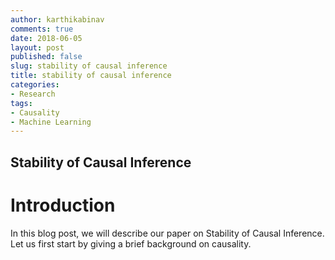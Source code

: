 ```yaml
---
author: karthikabinav
comments: true
date: 2018-06-05
layout: post
published: false
slug: stability of causal inference
title: stability of causal inference
categories:
- Research
tags:
- Causality
- Machine Learning
---
```


## Stability of Causal Inference

# Introduction

In this blog post, we will describe our paper on Stability of Causal Inference. Let us first start by giving a brief background on causality.

